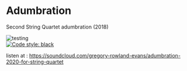 # Adumbration
Second String Quartet adumbration (2018)

![testing](https://github.com/GregoryREvans/adumbration/workflows/testing/badge.svg) <br />
[![Code style: black](https://img.shields.io/badge/code%20style-black-000000.svg)](https://github.com/python/black) <br/>

listen at : https://soundcloud.com/gregory-rowland-evans/adumbration-2020-for-string-quartet
